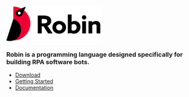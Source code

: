 ![Robin Logo](./Readme/logo.svg)

### Robin is a programming language designed specifically for building RPA software bots.

- [Download](https://robin-language.org/download/robin.zip)    
- [Getting Started](https://robin-language.org/docs/quickstart-tutorial-first-steps-in-robin)    
- [Documentation](https://robin-language.org/docs)    

